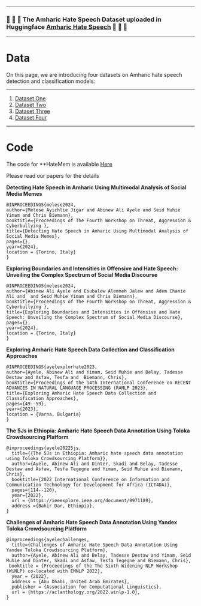 ----
###  :tada: :tada:  :tada: The Amharic Hate Speech Dataset uploaded in Huggingface [Amharic Hate Speech](https://huggingface.co/datasets/uhhlt/amharichatespeechranlp) :tada: :tada: :tada:  

----
# Data

On this page, we are introducing four datasets on Amharic hate speech detection and classification models:

----
1. [Dataset One](Data/RANLP2023)
1. [Dataset Two](Data/ICT4DA)
2. [Dataset Three](Data/Intensity)
3. [Dataset Four](Data/HateMem)
----

# Code
The code for **HateMem is available [Here](Code/HateMem)


Please read our papers for the details

**Detecting Hate Speech in Amharic Using Multimodal Analysis of Social Media Memes**

```
@INPROCEEDINGS{melese2024,  
author={Melese Ayichlie Jigar and Abinew Ali Ayele and Seid Muhie Yimam and Chris Biemann},  
booktitle={Proceedings of The Fourth Workshop on Threat, Aggression & Cyberbullying },   
title={Detecting Hate Speech in Amharic Using Multimodal Analysis of Social Media Memes},
pages={},  
year={2024},    
location = {Torino, Italy}
}
```

**Exploring Boundaries and Intensities in Offensive and Hate Speech: Unveiling the Complex Spectrum of Social Media Discourse**

```
@INPROCEEDINGS{melese2024,  
author={Abinew Ali Ayele and Esubalew Alemneh Jalew and Adem Chanie Ali and  and Seid Muhie Yimam and Chris Biemann},  
booktitle={Proceedings of The Fourth Workshop on Threat, Aggression & Cyberbullying },   
title={Exploring Boundaries and Intensities in Offensive and Hate Speech: Unveiling the Complex Spectrum of Social Media Discourse},
pages={},  
year={2024},    
location = {Torino, Italy}
}
```


**Exploring Amharic Hate Speech Data Collection and Classification Approaches**

```
@INPROCEEDINGS{ayelexplorhate2023,  
author={Ayele, Abinew Ali and Yimam, Seid Muhie and Belay, Tadesse Destaw and Asfaw, Tesfa and  Biemann, Chris},  
booktitle={Proceedings of the 14th International Conference on RECENT ADVANCES IN NATURAL LANGUAGE PROCESSING (RANLP 2023},   
title={Exploring Amharic Hate Speech Data Collection and Classification Approaches},
pages={49--59},  
year={2023},    
location = {Varna, Bulgaria}
}
```


**The 5Js in Ethiopia: Amharic Hate Speech Data Annotation Using Toloka Crowdsourcing Platform**
```
@inproceedings{ayele20225js,
  title={{The 5Js in Ethiopia: Amharic hate speech data annotation using Toloka Crowdsourcing Platform}},
  author={Ayele, Abinew Ali and Dinter, Skadi and Belay, Tadesse Destaw and Asfaw, Tesfa Tegegne and Yimam, Seid Muhie and Biemann, Chris},
  booktitle={2022 International Conference on Information and Communication Technology for Development for Africa (ICT4DA)},
  pages={114--120},
  year={2022},
  url = {https://ieeexplore.ieee.org/document/9971189},
  address ={Bahir Dar, Ethiopia},
}
```

**Challenges of Amharic Hate Speech Data Annotation Using Yandex Toloka Crowdsourcing Platform**
```
@inproceedings{ayelechallenges,
  title={Challenges of Amharic Hate Speech Data Annotation Using Yandex Toloka Crowdsourcing Platform},
  author={Ayele, Abinew Ali and Belay, Tadesse Destaw and Yimam, Seid Muhie and Dinter, Skadi and Asfaw, Tesfa Tegegne and Biemann, Chris},
 booktitle = {Proceedings of the The Sixth Widening NLP Workshop (WiNLP) co-located with EMNLP 2022},
  year = {2022},
  address = {Abu Dhabi, United Arab Emirates},
  publisher = {Association for Computational Linguistics},
  url = {https://aclanthology.org/2022.winlp-1.0},
}
```
